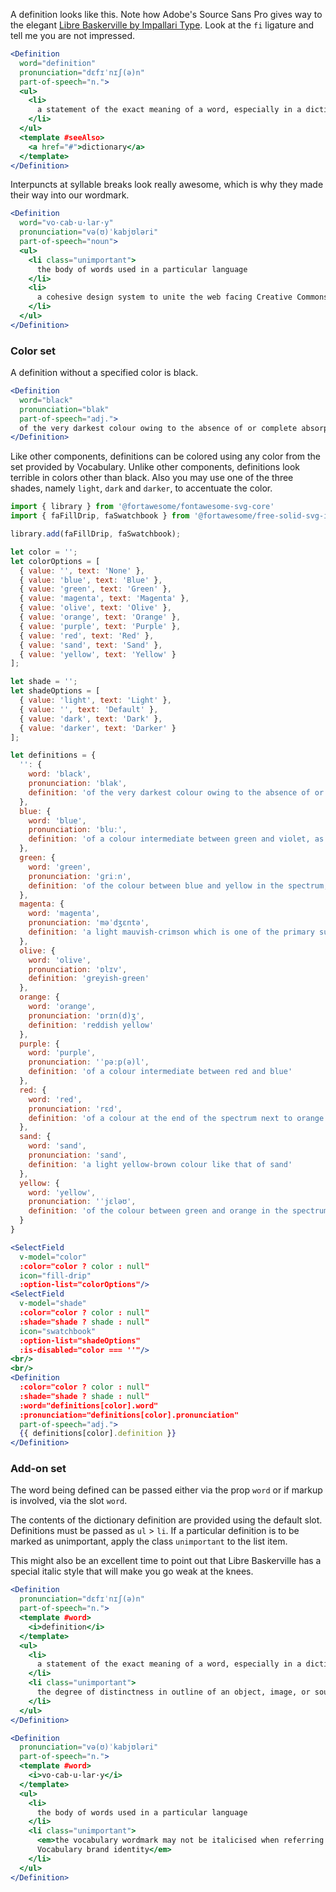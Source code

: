 A definition looks like this. Note how Adobe's Source Sans Pro gives way to the
elegant [Libre Baskerville by Impallari
Type](https://fonts.google.com/specimen/Libre+Baskerville). Look at the `fi`
ligature and tell me you are not impressed.

```jsx { "props": { "className": "i18n-enabled" } }
<Definition
  word="definition"
  pronunciation="dɛfɪˈnɪʃ(ə)n"
  part-of-speech="n.">
  <ul>
    <li>
      a statement of the exact meaning of a word, especially in a dictionary
    </li>
  </ul>
  <template #seeAlso>
    <a href="#">dictionary</a>
  </template>
</Definition>
```

Interpuncts at syllable breaks look really awesome, which is why they made their
way into our wordmark.

```jsx { "props": { "className": "dark-background" } }
<Definition
  word="vo·cab·u·lar·y"
  pronunciation="və(ʊ)ˈkabjʊləri"
  part-of-speech="noun">
  <ul>
    <li class="unimportant">
      the body of words used in a particular language
    </li>
    <li>
      a cohesive design system to unite the web facing Creative Commons 
    </li>
  </ul>
</Definition>
```

### Color set

A definition without a specified color is black.

```jsx
<Definition
  word="black"
  pronunciation="blak"
  part-of-speech="adj.">
  of the very darkest colour owing to the absence of or complete absorption of light
</Definition>
```

Like other components, definitions can be colored using any color from the set
provided by Vocabulary. Unlike other components, definitions look terrible in
colors other than black. Also you may use one of the three shades, namely `light`,
`dark` and `darker`, to accentuate the color.

```jsx
import { library } from '@fortawesome/fontawesome-svg-core'
import { faFillDrip, faSwatchbook } from '@fortawesome/free-solid-svg-icons'

library.add(faFillDrip, faSwatchbook);

let color = '';
let colorOptions = [
  { value: '', text: 'None' },
  { value: 'blue', text: 'Blue' },
  { value: 'green', text: 'Green' },
  { value: 'magenta', text: 'Magenta' },
  { value: 'olive', text: 'Olive' },
  { value: 'orange', text: 'Orange' },
  { value: 'purple', text: 'Purple' },
  { value: 'red', text: 'Red' },
  { value: 'sand', text: 'Sand' },
  { value: 'yellow', text: 'Yellow' }
];

let shade = '';
let shadeOptions = [
  { value: 'light', text: 'Light' },
  { value: '', text: 'Default' },
  { value: 'dark', text: 'Dark' },
  { value: 'darker', text: 'Darker' }
];

let definitions = {
  '': {
    word: 'black',
    pronunciation: 'blak',
    definition: 'of the very darkest colour owing to the absence of or complete absorption of light'
  },
  blue: {
    word: 'blue',
    pronunciation: 'bluː',
    definition: 'of a colour intermediate between green and violet, as of the sky or sea on a sunny day'
  },
  green: {
    word: 'green',
    pronunciation: 'ɡriːn',
    definition: 'of the colour between blue and yellow in the spectrum, as of grass or emeralds'
  },
  magenta: {
    word: 'magenta',
    pronunciation: 'məˈdʒɛntə',
    definition: 'a light mauvish-crimson which is one of the primary subtractive colours, complementary to green'
  },
  olive: {
    word: 'olive',
    pronunciation: 'ɒlɪv',
    definition: 'greyish-green'
  },
  orange: {
    word: 'orange',
    pronunciation: 'ɒrɪn(d)ʒ',
    definition: 'reddish yellow'
  },
  purple: {
    word: 'purple',
    pronunciation: 'ˈpəːp(ə)l',
    definition: 'of a colour intermediate between red and blue'
  },
  red: {
    word: 'red',
    pronunciation: 'rɛd',
    definition: 'of a colour at the end of the spectrum next to orange and opposite violet, as of blood, fire, or rubies'
  },
  sand: {
    word: 'sand',
    pronunciation: 'sand',
    definition: 'a light yellow-brown colour like that of sand'
  },
  yellow: {
    word: 'yellow',
    pronunciation: 'ˈjɛləʊ',
    definition: 'of the colour between green and orange in the spectrum, a primary subtractive colour complementary to blue, as of ripe lemons or egg yolks'
  }
}

<SelectField
  v-model="color"
  :color="color ? color : null"
  icon="fill-drip"
  :option-list="colorOptions"/>
<SelectField
  v-model="shade"
  :color="color ? color : null"
  :shade="shade ? shade : null"
  icon="swatchbook"
  :option-list="shadeOptions"
  :is-disabled="color === ''"/>
<br/>
<br/>
<Definition
  :color="color ? color : null"
  :shade="shade ? shade : null"
  :word="definitions[color].word"
  :pronunciation="definitions[color].pronunciation"
  part-of-speech="adj.">
  {{ definitions[color].definition }}
</Definition>
```

### Add-on set

The word being defined can be passed either via the prop `word` or if markup is
involved, via the slot `word`. 

The contents of the dictionary definition are provided using the default slot.
Definitions must be passed as `ul` > `li`. If a particular definition is to be
marked as unimportant, apply the class `unimportant` to the list item.

This might also be an excellent time to point out that Libre Baskerville has
a special italic style that will make you go weak at the knees.

```jsx { "props": { "className": "dark-background" } }
<Definition
  pronunciation="dɛfɪˈnɪʃ(ə)n"
  part-of-speech="n.">
  <template #word>
    <i>definition</i>
  </template>
  <ul>
    <li>
      a statement of the exact meaning of a word, especially in a dictionary
    </li>
    <li class="unimportant">
      the degree of distinctness in outline of an object, image, or sound
    </li>
  </ul>
</Definition>
```

```jsx
<Definition
  pronunciation="və(ʊ)ˈkabjʊləri"
  part-of-speech="n.">
  <template #word>
    <i>vo·cab·u·lar·y</i>
  </template>
  <ul>
    <li>
      the body of words used in a particular language
    </li>
    <li class="unimportant">
      <em>the vocabulary wordmark may not be italicised when referring to the
      Vocabulary brand identity</em>
    </li>
  </ul>
</Definition>
```
